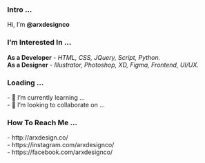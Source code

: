 <h3> Intro ...</h3>
Hi, I’m <b>@arxdesignco</b>

<h3> I’m Interested In ... </h3>

<b>As a Developer</b> - <i> HTML, CSS, JQuery, Script, Python. </i> </br>
<b>As a Designer</b> - <i> Illustrator, Photoshop, XD, Figma, Frontend, UI/UX. </i>

<h3>Loading ...</h3>
- 🌱 I’m currently learning ... </br>
- 💞️ I’m looking to collaborate on ...

<h3>How To Reach Me ... </h3>
       - http://arxdesign.co/
  </br>- https://instagram.com/arxdesignco/
  </br>- https://facebook.com/arxdesignco/

<!---
arxdesignco/arxdesignco is a ✨ special ✨ repository because its `README.md` (this file) appears on your GitHub profile.
You can click the Preview link to take a look at your changes.
--->
